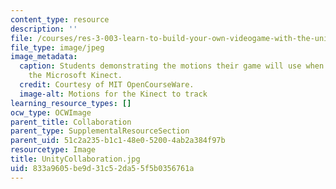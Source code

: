 ```yaml
---
content_type: resource
description: ''
file: /courses/res-3-003-learn-to-build-your-own-videogame-with-the-unity-game-engine-and-microsoft-kinect-january-iap-2017/833a9605be9d31c52da55f5b0356761a_UnityCollaboration.jpg
file_type: image/jpeg
image_metadata:
  caption: Students demonstrating the motions their game will use when attached to
    the Microsoft Kinect.
  credit: Courtesy of MIT OpenCourseWare.
  image-alt: Motions for the Kinect to track
learning_resource_types: []
ocw_type: OCWImage
parent_title: Collaboration
parent_type: SupplementalResourceSection
parent_uid: 51c2a235-b1c1-48e0-5200-4ab2a384f97b
resourcetype: Image
title: UnityCollaboration.jpg
uid: 833a9605-be9d-31c5-2da5-5f5b0356761a
---
```

